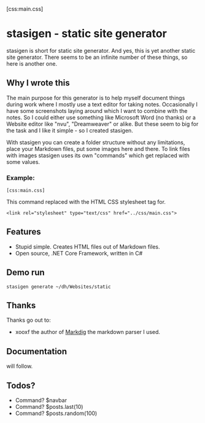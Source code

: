 
[css:main.css]

# stasigen - static site generator

stasigen is short for static site generator. And yes, this is yet another static site generator.
There seems to be an infinite number of these things, so here is another one.

## Why I wrote this

The main purpose for this generator is to help myself document things during work where I mostly use a text editor for taking notes.
Occasionally I have some screenshots laying around which I want to combine with the notes. So I could either use something like Microsoft Word (no thanks) or a Website editor like "nvu", "Dreamweaver" or alike. But these seem to big for the task and I like it simple - so I created stasigen.

With stasigen you can create a folder structure without any limitations, place your Markdown files, put some images here and there.
To link files with images stasigen uses its own "commands" which get replaced with some values.

### Example:

``` 
[css:main.css]
```

This command replaced with the HTML CSS stylesheet tag for.

```
<link rel="stylesheet" type="text/css" href="../css/main.css">
```

## Features

- Stupid simple. Creates HTML files out of Markdown files.
- Open source, .NET Core Framework, written in C#

## Demo run

``` 
stasigen generate ~/dh/Websites/static
```

## Thanks

Thanks go out to:

- xooxf the author of [Markdig](https://github.com/xoofx/markdig) the markdown parser I used.

## Documentation

will follow.

## Todos?

- Command? $navbar
- Command? $posts.last(10)
- Command? $posts.random(100)